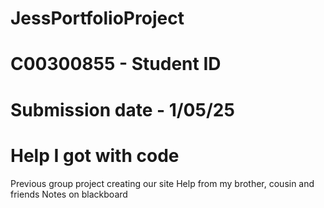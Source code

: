 # JessPortfolioProject 
# C00300855 - Student ID
# Submission date - 1/05/25

# Help I got with code
Previous group project creating our site
Help from my brother, cousin and friends
Notes on blackboard
